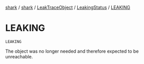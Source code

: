 [shark](../../../index.md) / [shark](../../index.md) / [LeakTraceObject](../index.md) / [LeakingStatus](index.md) / [LEAKING](./-l-e-a-k-i-n-g.md)

# LEAKING

`LEAKING`

The object was no longer needed and therefore expected to be unreachable.

